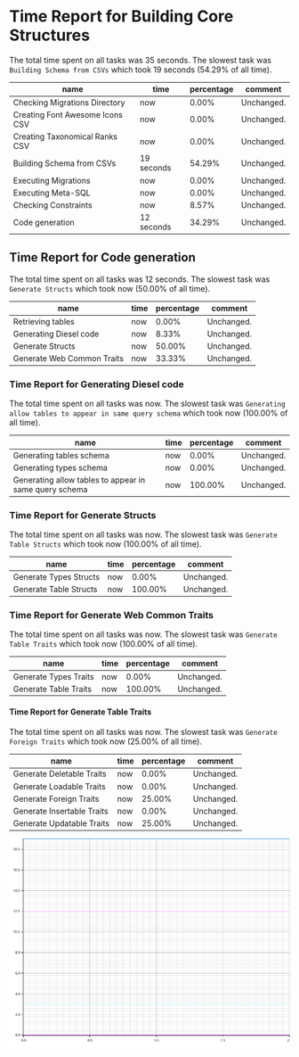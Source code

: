 # Time Report for Building Core Structures

The total time spent on all tasks was 35 seconds.
The slowest task was `Building Schema from CSVs` which took 19 seconds (54.29% of all time).

| name                            | time       | percentage | comment    |
|---------------------------------|------------|------------|------------|
| Checking Migrations Directory   | now        | 0.00%      | Unchanged. |
| Creating Font Awesome Icons CSV | now        | 0.00%      | Unchanged. |
| Creating Taxonomical Ranks CSV  | now        | 0.00%      | Unchanged. |
| Building Schema from CSVs       | 19 seconds | 54.29%     | Unchanged. |
| Executing Migrations            | now        | 0.00%      | Unchanged. |
| Executing Meta-SQL              | now        | 0.00%      | Unchanged. |
| Checking Constraints            | now        | 8.57%      | Unchanged. |
| Code generation                 | 12 seconds | 34.29%     | Unchanged. |

## Time Report for Code generation

The total time spent on all tasks was 12 seconds.
The slowest task was `Generate Structs` which took now (50.00% of all time).

| name                       | time | percentage | comment    |
|----------------------------|------|------------|------------|
| Retrieving tables          | now  | 0.00%      | Unchanged. |
| Generating Diesel code     | now  | 8.33%      | Unchanged. |
| Generate Structs           | now  | 50.00%     | Unchanged. |
| Generate Web Common Traits | now  | 33.33%     | Unchanged. |

### Time Report for Generating Diesel code

The total time spent on all tasks was now.
The slowest task was `Generating allow tables to appear in same query schema` which took now (100.00% of all time).

| name                                                   | time | percentage | comment    |
|--------------------------------------------------------|------|------------|------------|
| Generating tables schema                               | now  | 0.00%      | Unchanged. |
| Generating types schema                                | now  | 0.00%      | Unchanged. |
| Generating allow tables to appear in same query schema | now  | 100.00%    | Unchanged. |

### Time Report for Generate Structs

The total time spent on all tasks was now.
The slowest task was `Generate Table Structs` which took now (100.00% of all time).

| name                   | time | percentage | comment    |
|------------------------|------|------------|------------|
| Generate Types Structs | now  | 0.00%      | Unchanged. |
| Generate Table Structs | now  | 100.00%    | Unchanged. |

### Time Report for Generate Web Common Traits

The total time spent on all tasks was now.
The slowest task was `Generate Table Traits` which took now (100.00% of all time).

| name                  | time | percentage | comment    |
|-----------------------|------|------------|------------|
| Generate Types Traits | now  | 0.00%      | Unchanged. |
| Generate Table Traits | now  | 100.00%    | Unchanged. |

#### Time Report for Generate Table Traits

The total time spent on all tasks was now.
The slowest task was `Generate Foreign Traits` which took now (25.00% of all time).

| name                       | time | percentage | comment    |
|----------------------------|------|------------|------------|
| Generate Deletable Traits  | now  | 0.00%      | Unchanged. |
| Generate Loadable Traits   | now  | 0.00%      | Unchanged. |
| Generate Foreign Traits    | now  | 25.00%     | Unchanged. |
| Generate Insertable Traits | now  | 0.00%      | Unchanged. |
| Generate Updatable Traits  | now  | 25.00%     | Unchanged. |

![Plot](time_requirements_report.png)
